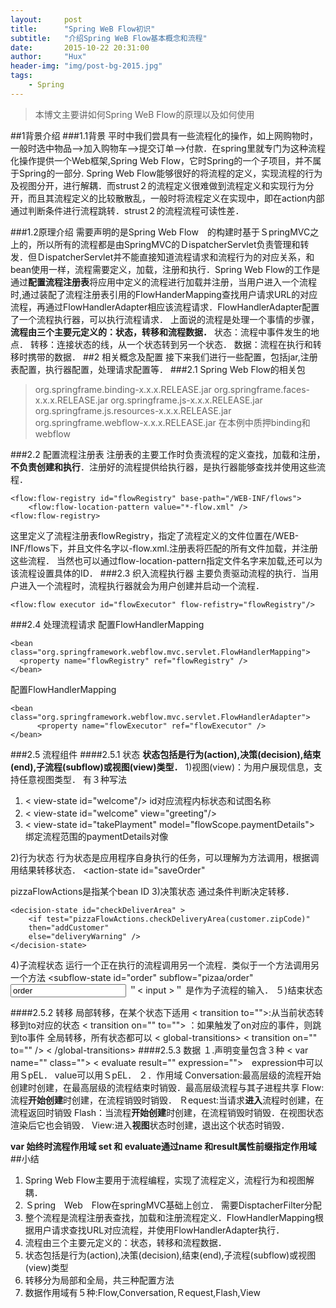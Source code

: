```yaml
---
layout:     post
title:      "Spring WeB Flow初识"
subtitle:   "介绍Spring WeB Flow基本概念和流程"
date:       2015-10-22 20:31:00
author:     "Hux"
header-img: "img/post-bg-2015.jpg"
tags:
    - Spring
---
```


>本博文主要讲如何Spring WeB Flow的原理以及如何使用

##1背景介绍
###1.1背景
平时中我们尝具有一些流程化的操作，如上网购物时，一般时选中物品-->加入购物车-->提交订单-->付款．在spring里就专门为这种流程化操作提供一个Web框架,Spring  Web Flow，它时Spring的一个子项目，并不属于Spring的一部分. Spring Web Flow能够很好的将流程的定义，实现流程的行为及视图分开，进行解耦．而strust２的流程定义很难做到流程定义和实现行为分开，而且其流程定义的比较散散乱，一般时将流程定义在实现中，即在action内部通过判断条件进行流程跳转．strust２的流程流程可读性差．

###1.2原理介绍
需要声明的是Spring  Web Flow　的构建时基于ＳpringMVC之上的，所以所有的流程都是由SpringMVC的ＤispatcherServlet负责管理和转发．但ＤispatcherServlet并不能直接知道流程请求和流程行为的对应关系，和bean使用一样，流程需要定义，加载，注册和执行．Spring Web Flow的工作是通过**配置流程注册表**将应用中定义的流程进行加载并注册，当用户进入一个流程时,通过装配了流程注册表引用的FlowHanderMapping查找用户请求URL的对应流程，再通过FlowHandlerAdapter相应该流程请求．FlowHandlerAdapter配置了一个流程执行器，可以执行流程请求．
上面说的流程是处理一个事情的步骤，**流程由三个主要元定义的：状态，转移和流程数据．**
状态：流程中事件发生的地点．
转移：连接状态的线，从一个状态转到另一个状态．
数据：流程在执行和转移时携带的数据．
##2 相关概念及配置
接下来我们进行一些配置，包括jar,注册表配置，执行器配置，处理请求配置等．
###2.1 Spring Web Flow的相关包
>org.springframe.binding-x.x.x.RELEASE.jar
org.springframe.faces-x.x.x.RELEASE.jar
org.springframe.js-x.x.x.RELEASE.jar
org.springframe.js.resources-x.x.x.RELEASE.jar
org.springframe.webflow-x.x.x.RELEASE.jar
在本例中质押binding和webflow

###2.2 配置流程注册表
 注册表的主要工作时负责流程的定义查找，加载和注册，**不负责创建和执行**．注册好的流程提供给执行器，是执行器能够查找并使用这些流程．
 

	<flow:flow-registry id="flowRegistry" base-path="/WEB-INF/flows">
		<flow:flow-location-pattern value="*-flow.xml" />
	<flow:flow-registry>
 
 这里定义了流程注册表flowRegistry，指定了流程定义的文件位置在/WEB-INF/flows下，并且文件名字以-flow.xml.注册表将匹配的所有文件加载，并注册这些流程．
 当然也可以通过flow-location-pattern指定文件名字来加载,还可以为该流程设置具体的ID．
###2.3 织入流程执行器
主要负责驱动流程的执行．当用户进入一个流程时，流程执行器就会为用户创建并启动一个流程．

	<flow:flow executor id="flowExecutor" flow-refistry="flowRegistry"/>

###2.4 处理流程请求
配置FlowHandlerMapping

    <bean class="org.springframework.webflow.mvc.servlet.FlowHandlerMapping">
      <property name="flowRegistry" ref="flowRegistry" />
    </bean>
配置FlowHandlerMapping

    <bean class="org.springframework.webflow.mvc.servlet.FlowHandlerAdapter">
          <property name="flowExecutor" ref="flowExecutor" />
    </bean>

###2.5 流程组件
####2.5.1 状态
**状态包括是行为(action),决策(decision),结束(end),子流程(subflow)或视图(view)类型．**
1)视图(view)：为用户展现信息，支持任意视图类型．
有３种写法

  1. < view-state id="welcome"/>  id对应流程内标状态和试图名称
  2. < view-state id="welcome" view="greeting"/>　
  3. < view-state id="takePlayment" model="flowScope.paymentDetails"> 绑定流程范围的paymentDetails对像

2)行为状态
行为状态是应用程序自身执行的任务，可以理解为方法调用，根据调用结果转移状态．
	<action-state id="saveOrder" 
        <evaluate expression="pizzaFlowActions.saveOrder(order)"/>
    </action-state>
	
pizzaFlowActions是指某个bean ID
3)决策状态
通过条件判断决定转移．

    <decision-state id="checkDeliverArea" >
        <if test="pizzaFlowActions.checkDeliveryArea(customer.zipCode)"
        then="addCustomer"
        else="deliveryWarning" />
    </decision-state>

4)子流程状态
运行一个正在执行的流程调用另一个流程．类似于一个方法调用另一个方法
	<subflow-state id="order" subflow="pizaa/order"
	    <input name="order" value="order" />
	    <transition on="orderCreated" to="payment">
	</subflow-state>
	＂< input >＂ 是作为子流程的输入．
５)结束状态
	<end-state id="customerReady">

####2.5.2 转移
局部转移，在某个状态下适用
	< transition to="">:从当前状态转移到to对应的状态
	< transition on="" to=""> ：如果触发了on对应的事件，则跳到to事件
全局转移，所有状态都可以
	< global-transitions>
	     < transition on="" to="" />
	< /global-transitions>
####2.5.3 数据
１.声明变量包含３种
	< var name="" class="">
	< evaluate result="" expression="">　expression中可以用ＳpEL．
	<set name="" value=" "  >value可以用ＳpEL．
２．作用域
Conversation:最高层级的流程开始创建时创建，在最高层级的流程结束时销毁．最高层级流程与其子进程共享
Flow: 流程**开始创建**时创建，在流程销毁时销毁．
Ｒequest:当请求**进入**流程时创建，在流程返回时销毁
Flash：当流程**开始创建**时创建，在流程销毁时销毁．在视图状态渲染后它也会销毁．
View:进入**视图**状态时创建，退出这个状态时销毁．

**var 始终时流程作用域
set 和 evaluate通过name 和result属性前缀指定作用域**
##小结
1. Spring Web Flow主要用于流程编程，实现了流程定义，流程行为和视图解耦．
2. Ｓpring　Web　Flow在springMVC基础上创立． 需要DisptacherFilter分配
3. 整个流程是流程注册表查找，加载和注册流程定义．FlowHandlerMapping根据用户请求查找URL对应流程，并使用FlowHandlerAdapter执行．
4. 流程由三个主要元定义的：状态，转移和流程数据．
5. 状态包括是行为(action),决策(decision),结束(end),子流程(subflow)或视图(view)类型
6. 转移分为局部和全局，共三种配置方法
7. 数据作用域有５种:Flow,Conversation,Ｒequest,Flash,View
